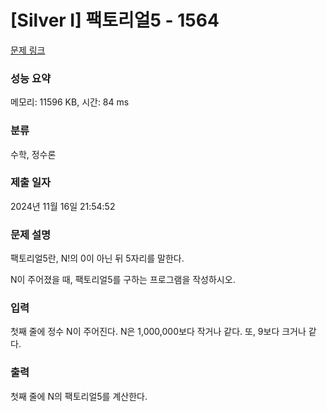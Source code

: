 # [Silver I] 팩토리얼5 - 1564 

[문제 링크](https://www.acmicpc.net/problem/1564) 

### 성능 요약

메모리: 11596 KB, 시간: 84 ms

### 분류

수학, 정수론

### 제출 일자

2024년 11월 16일 21:54:52

### 문제 설명

<p>팩토리얼5란, N!의 0이 아닌 뒤 5자리를 말한다.</p>

<p>N이 주어졌을 때, 팩토리얼5를 구하는 프로그램을 작성하시오.</p>

### 입력 

 <p>첫째 줄에 정수 N이 주어진다. N은 1,000,000보다 작거나 같다. 또, 9보다 크거나 같다.</p>

### 출력 

 <p>첫째 줄에 N의 팩토리얼5를 계산한다.</p>

